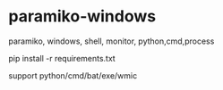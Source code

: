 # paramiko-windows
paramiko, windows, shell, monitor, python,cmd,process

pip install -r requirements.txt

support python/cmd/bat/exe/wmic
